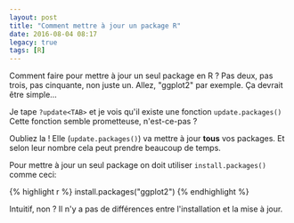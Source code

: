 ```yaml
---
layout: post
title: "Comment mettre à jour un package R"
date: 2016-08-04 08:17
legacy: true
tags: [R]
---
```


Comment faire pour mettre à jour un seul package en R ? Pas deux, pas trois,
pas cinquante, non juste un. Allez, "ggplot2" par exemple. Ça devrait être
simple…

<!-- more -->

Je tape `?update<TAB>` et je vois qu'il existe une fonction `update.packages()`
Cette fonction semble prometteuse, n'est-ce-pas ?

Oubliez la ! Elle (`update.packages()`) va mettre à jour **tous** vos packages.
Et selon leur nombre cela peut prendre beaucoup de temps.

Pour mettre à jour un seul package on doit utiliser `install.packages()` comme ceci:

{% highlight r %}
install.packages("ggplot2")
{% endhighlight %}

Intuitif, non ? Il n'y a pas de différences entre l'installation et la mise à
jour.


